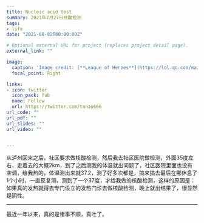```yaml
---
title: Nucleic acid test
summary: 2021年7月27日核酸检测
tags:
- life
date: "2021-08-02T00:00:00Z"

# Optional external URL for project (replaces project detail page).
external_link: ""

image:
  caption: 'Image credit: [**League of Heroes**](https://lol.qq.com/main.shtml)'
  focal_point: Right

links:
- icon: twitter
  icon_pack: fab
  name: Follow
  url: https://twitter.com/tunan666
url_code: ""
url_pdf: ""
url_slides: ""
url_video: ""


---
```

从泸州回来之后，社区要求做核酸检测，然后我去社区医院做检测，外面35度左右，走着去的大概2km，到了之后测我的体温就出问题了，社区医院里面也没有空调，给我热的，体温测出来就37.2，测了好多次都是，搞来搞去最后在哪休息了1个小时，一直反复测，测到了一个37度，才给我做的核酸检测，这样的原因是：如果真的发热就得去专门设立的发热门诊去做核酸检测，晚上就出结果了，很显然是阴性。
___________________________________________

最近一年以来，真的是诸事不顺，真吐了。

